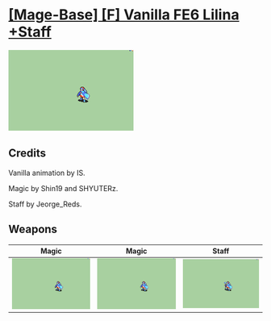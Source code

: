 # [\[Mage-Base\] \[F\] Vanilla FE6 Lilina +Staff](./)
 

<img src="./6.%20Magic/Magic_000.png" alt="[Mage-Base] [F] Vanilla FE6 Lilina +Staff standing" />

## Credits

Vanilla animation by IS.

Magic by Shin19 and SHYUTERz.

Staff by Jeorge_Reds.

## Weapons
 

|Magic |Magic |Staff |
|  :---: | :---: | :---: |
| <img alt="Magic animation" src="./6.%20Magic/Magic.gif" /> | <img alt="Magic animation" src="./6.%20Magic%20(Fixed)/Magic.gif" /> | <img alt="Staff animation" src="./7.%20Staff/Staff.gif" /> |
